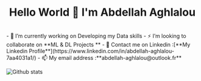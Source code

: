 <h1 align="center">Hello World 👋 I'm Abdellah Aghlalou</h1>

<br>
- 🔭 I’m currently working on Developing my Data skills
- ⚡ I’m looking to collaborate on **ML & DL Projects **
- 💬 Contact me on Linkedin :[**My Linkedin Profile**](https://www.linkedin.com/in/abdellah-aghlalou-7aa4031a1/)
- 📫 My email address :**abdellah-aghlalou@outlook.fr**

![Github stats](https://github-readme-stats.vercel.app/api?username=abdellahaghlalou&theme=highcontrast&show_icons=true&count_private=true)
<!--
**abdellahaghlalou/abdellahaghlalou** is a ✨ _special_ ✨ repository because its `README.md` (this file) appears on your GitHub profile.

Here are some ideas to get you started:

- 🔭 I’m currently working on ...
- 🌱 I’m currently learning ...
- 👯 I’m looking to collaborate on ...
- 🤔 I’m looking for help with ...
- 💬 Ask me about ...
- 📫 How to reach me: ...
- 😄 Pronouns: ...
- ⚡ Fun fact: ...
-->
